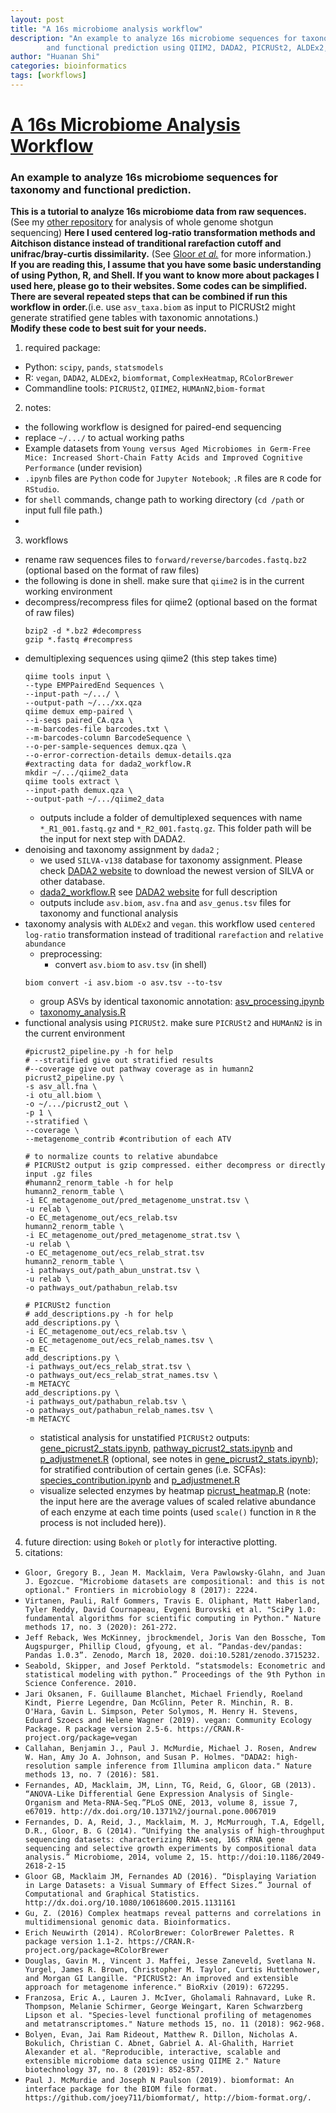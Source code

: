 ```yaml
---
layout: post
title: "A 16s microbiome analysis workflow"
description: "An example to analyze 16s microbiome sequences for taxonomy and functional prediction. From raw fastq files to taxonomic information
        and functional prediction using QIIM2, DADA2, PICRUSt2, ALDEx2, vegan... "
author: "Huanan Shi"
categories: bioinformatics
tags: [workflows]
---
```

# [A 16s Microbiome Analysis Workflow](https://github.com/huananfshi/16s_microbiome_analysis_workflow)
### An example to analyze 16s microbiome sequences for taxonomy and functional prediction.
**This is a tutorial to analyze 16s microbiome data from raw sequences.** (See my [other repository](https://github.com/huananfshi/microbiome_multiomics_analysis_workflow) for analysis of whole genome shotgun sequencing) **Here I used centered log-ratio transformation methods and Aitchison distance instead of tranditional rarefaction cutoff and unifrac/bray-curtis dissimilarity.** (See [Gloor *et al.*](https://www.frontiersin.org/articles/10.3389/fmicb.2017.02224/full) for more information.)<br />
**If you are reading this, I assume that you have some basic understanding of using Python, R, and Shell. If you want to know more about packages I used here, please go to their websites. Some codes can be simplified. There are several repeated steps that can be combined if run this workflow in order.**(i.e. use `asv_taxa.biom` as input to PICRUSt2 might generate stratified gene tables with taxonomic annotations.) <br />
**Modify these code to best suit for your needs.**
1. required package:
  * Python: `scipy`, `pands`, `statsmodels`
  * R: `vegan`, `DADA2`, `ALDEx2`, `biomformat`, `ComplexHeatmap`, `RColorBrewer`
  * Commandline tools: `PICRUSt2`, `QIIME2`, `HUMAnN2`,`biom-format`
2. notes:
  * the following workflow is designed for paired-end sequencing
  * replace `~/.../` to actual working paths
  * Example datasets from `Young versus Aged Microbiomes in Germ-Free Mice: Increased Short-Chain Fatty Acids and Improved Cognitive Performance` (under revision)
  * `.ipynb` files are `Python` code for `Jupyter Notebook`; `.R` files are `R` code for `RStudio`.
  * for `shell` commands, change path to working directory (`cd /path` or input full file path.)
  *
3. workflows
  * rename raw sequences files to `forward/reverse/barcodes.fastq.bz2` (optional based on the format of raw files)
  * the following is done in shell. make sure that `qiime2` is in the current working environment
  * decompress/recompress files for qiime2 (optional based on the format of raw files)
    ```
    bzip2 -d *.bz2 #decompress
    gzip *.fastq #recompress
    ```
  * demultiplexing sequences using qiime2 (this step takes time)
    ```
    qiime tools input \
    --type EMPPairedEnd Sequences \
    --input-path ~/.../ \
    --output-path ~/.../xx.qza
    qiime demux emp-paired \
    --i-seqs paired_CA.qza \
    --m-barcodes-file barcodes.txt \
    --m-barcodes-column BarcodeSequence \
    --o-per-sample-sequences demux.qza \
    --o-error-correction-details demux-details.qza
    #extracting data for dada2_workflow.R
    mkdir ~/.../qiime2_data
    qiime tools extract \
    --input-path demux.qza \
    --output-path ~/.../qiime2_data
    ```
    * outputs include a folder of demultiplexed sequences with name `*_R1_001.fastq.gz` and `*_R2_001.fastq.gz`. This folder path will be the input for next step with DADA2.
  * denoising and taxonomy assignment by `dada2` ;
    * we used `SILVA-v138` database for taxonomy assignment. Please check [DADA2 website](https://benjjneb.github.io/dada2/training.html) to download the newest version of SILVA or other database.
    * [dada2_workflow.R](dada2_workflow.R) see [DADA2 website](https://benjjneb.github.io/dada2/index.html) for full description
    * outputs include `asv.biom`, `asv.fna` and `asv_genus.tsv` files for taxonomy and functional analysis
  * taxonomy analysis with `ALDEx2` and `vegan`. this workflow used `centered log-ratio` transformation instead of traditional `rarefaction` and `relative abundance`
    * preprocessing:
      * convert `asv.biom` to `asv.tsv` (in shell)
    ```
    biom convert -i asv.biom -o asv.tsv --to-tsv
    ```
      * group ASVs by identical taxonomic annotation: [asv_processing.ipynb](asv_processing.ipynb)
    * [taxonomy_analysis.R](taxonomy_analysis.R)
  * functional analysis using `PICRUSt2`. make sure `PICRUSt2` and `HUMAnN2` is in the current environment
    ```
    #picrust2_pipeline.py -h for help
    # --stratified give out stratified results
    #--coverage give out pathway coverage as in humann2
    picrust2_pipeline.py \
    -s asv_all.fna \
    -i otu_all.biom \
    -o ~/.../picrust2_out \
    -p 1 \
    --stratified \
    --coverage \
    --metagenome_contrib #contribution of each ATV
    ```
    ```
    # to normalize counts to relative abundabce
    # PICRUSt2 output is gzip compressed. either decompress or directly input .gz files
    #humann2_renorm_table -h for help
    humann2_renorm_table \
    -i EC_metagenome_out/pred_metagenome_unstrat.tsv \
    -u relab \
    -o EC_metagenome_out/ecs_relab.tsv
    humann2_renorm_table \
    -i EC_metagenome_out/pred_metagenome_strat.tsv \
    -u relab \
    -o EC_metagenome_out/ecs_relab_strat.tsv
    humann2_renorm_table \
    -i pathways_out/path_abun_unstrat.tsv \
    -u relab \
    -o pathways_out/pathabun_relab.tsv
    ```
    ```
    # PICRUSt2 function
    # add_descriptions.py -h for help
    add_descriptions.py \
    -i EC_metagenome_out/ecs_relab.tsv \
    -o EC_metagenome_out/ecs_relab_names.tsv \
    -m EC
    add_descriptions.py \
    -i pathways_out/ecs_relab_strat.tsv \
    -o pathways_out/ecs_relab_strat_names.tsv \
    -m METACYC
    add_descriptions.py \
    -i pathways_out/pathabun_relab.tsv \
    -o pathways_out/pathabun_relab_names.tsv \
    -m METACYC
    ```
    * statistical analysis for unstatified `PICRUSt2` outputs: [gene_picrust2_stats.ipynb](gene_picrust2_stats.ipynb), [pathway_picrust2_stats.ipynb](pathway_picrust2_stats.ipynb) and [p_adjustmenet.R](p_adjustmenet.R) (optional, see notes in [gene_picrust2_stats.ipynb](gene_picrust2_stats.ipynb)); for stratified contribution of certain genes (i.e. SCFAs): [species_contribution.ipynb](species_contribution.ipynb) and [p_adjustmenet.R](p_adjustmenet.R)
    * visualize selected enzymes by heatmap [picrust_heatmap.R](picrust_heatmap.R) (note: the input here are the average values of scaled relative abundance of each enzyme at each time points (used `scale()` function in `R` the process is not included here)).
4. future direction: using `Bokeh` or `plotly` for interactive plotting.
5. citations:
  * `Gloor, Gregory B., Jean M. Macklaim, Vera Pawlowsky-Glahn, and Juan J. Egozcue. "Microbiome datasets are compositional: and this is not optional." Frontiers in microbiology 8 (2017): 2224.`
  * `Virtanen, Pauli, Ralf Gommers, Travis E. Oliphant, Matt Haberland, Tyler Reddy, David Cournapeau, Evgeni Burovski et al. "SciPy 1.0: fundamental algorithms for scientific computing in Python." Nature methods 17, no. 3 (2020): 261-272.`
  * `Jeff Reback, Wes McKinney, jbrockmendel, Joris Van den Bossche, Tom Augspurger, Phillip Cloud, gfyoung, et al. “Pandas-dev/pandas: Pandas 1.0.3”. Zenodo, March 18, 2020. doi:10.5281/zenodo.3715232.`
  * `Seabold, Skipper, and Josef Perktold. “statsmodels: Econometric and statistical modeling with python.” Proceedings of the 9th Python in Science Conference. 2010.`
  * `Jari Oksanen, F. Guillaume Blanchet, Michael Friendly, Roeland Kindt, Pierre Legendre, Dan McGlinn, Peter R. Minchin, R. B. O'Hara, Gavin L. Simpson, Peter Solymos, M. Henry H. Stevens, Eduard Szoecs and Helene Wagner (2019). vegan: Community Ecology Package. R package version 2.5-6. https://CRAN.R-project.org/package=vegan`
  * `Callahan, Benjamin J., Paul J. McMurdie, Michael J. Rosen, Andrew W. Han, Amy Jo A. Johnson, and Susan P. Holmes. "DADA2: high-resolution sample inference from Illumina amplicon data." Nature methods 13, no. 7 (2016): 581.`
  * `Fernandes, AD, Macklaim, JM, Linn, TG, Reid, G, Gloor, GB (2013). “ANOVA-Like Differential Gene Expression Analysis of Single-Organism and Meta-RNA-Seq.”PLoS ONE, 2013, volume 8, issue 7, e67019. http://dx.doi.org/10.1371%2/journal.pone.0067019`
  * `Fernandes, D. A, Reid, J., Macklaim, M. J, McMurrough, T.A, Edgell, D.R., Gloor, B. G (2014). “Unifying the analysis of high-throughput sequencing datasets: characterizing RNA-seq, 16S rRNA gene sequencing and selective growth experiments by compositional data analysis.” Microbiome, 2014, volume 2, 15. http://doi:10.1186/2049-2618-2-15`
  * `Gloor GB, Macklaim JM, Fernandes AD (2016). “Displaying Variation in Large Datasets: a Visual Summary of Effect Sizes.” Journal of Computational and Graphical Statistics. http://dx.doi.org/10.1080/10618600.2015.1131161`
  *  `Gu, Z. (2016) Complex heatmaps reveal patterns and correlations in multidimensional genomic data. Bioinformatics.`
  * `Erich Neuwirth (2014). RColorBrewer: ColorBrewer Palettes. R package version 1.1-2. https://CRAN.R-project.org/package=RColorBrewer`
  * `Douglas, Gavin M., Vincent J. Maffei, Jesse Zaneveld, Svetlana N. Yurgel, James R. Brown, Christopher M. Taylor, Curtis Huttenhower, and Morgan GI Langille. "PICRUSt2: An improved and extensible approach for metagenome inference." BioRxiv (2019): 672295.`
  * `Franzosa, Eric A., Lauren J. McIver, Gholamali Rahnavard, Luke R. Thompson, Melanie Schirmer, George Weingart, Karen Schwarzberg Lipson et al. "Species-level functional profiling of metagenomes and metatranscriptomes." Nature methods 15, no. 11 (2018): 962-968.`
  * `Bolyen, Evan, Jai Ram Rideout, Matthew R. Dillon, Nicholas A. Bokulich, Christian C. Abnet, Gabriel A. Al-Ghalith, Harriet Alexander et al. "Reproducible, interactive, scalable and extensible microbiome data science using QIIME 2." Nature biotechnology 37, no. 8 (2019): 852-857.`
  * `Paul J. McMurdie and Joseph N Paulson (2019). biomformat: An interface package for the BIOM file format. https://github.com/joey711/biomformat/, http://biom-format.org/.`
